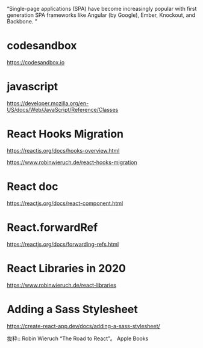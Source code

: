 “Single-page applications (SPA) have become increasingly popular with first generation SPA frameworks like Angular (by Google), Ember, Knockout, and Backbone. ”
# codesandbox
https://codesandbox.io

# javascript
https://developer.mozilla.org/en-US/docs/Web/JavaScript/Reference/Classes


# React Hooks Migration
https://reactjs.org/docs/hooks-overview.html

https://www.robinwieruch.de/react-hooks-migration

# React doc
https://reactjs.org/docs/react-component.html


# React.forwardRef
https://reactjs.org/docs/forwarding-refs.html

# React Libraries in 2020
https://www.robinwieruch.de/react-libraries


# Adding a Sass Stylesheet
https://create-react-app.dev/docs/adding-a-sass-stylesheet/


抜粋:: Robin Wieruch  “The Road to React”。 Apple Books  
